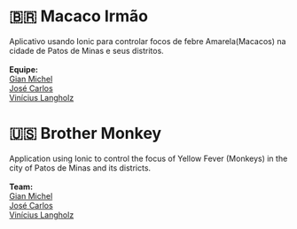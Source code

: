 # :brazil: Macaco Irmão
Aplicativo usando Ionic para controlar focos de febre Amarela(Macacos) na cidade de Patos de Minas e seus distritos.
<br><br><strong>Equipe:</strong>
<br>[Gian Michel](https://github.com/gianveloxbr)
<br>[José Carlos](https://github.com/jcarlos2013)
<br>[Vinícius Langholz](https://github.com/viniciuslangholz)
# :us: Brother Monkey
Application using Ionic to control the focus of Yellow Fever (Monkeys) in the city of Patos de Minas and its districts.
<br><br><strong>Team:</strong>
<br>[Gian Michel](https://github.com/gianveloxbr)
<br>[José Carlos](https://github.com/jcarlos2013)
<br>[Vinícius Langholz](https://github.com/viniciuslangholz)

